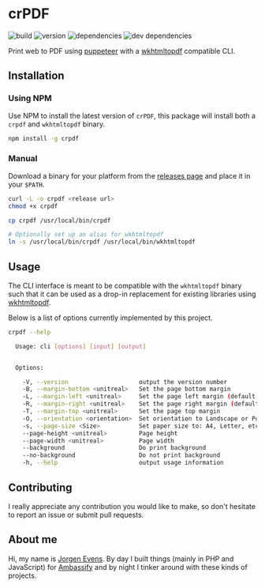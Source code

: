 # crPDF

![build](https://img.shields.io/circleci/project/github/JorgenEvens/crPDF.svg)
![version](https://img.shields.io/npm/v/crpdf.svg)
![dependencies](https://img.shields.io/david/JorgenEvens/crPDF.svg)
![dev dependencies](https://img.shields.io/david/dev/JorgenEvens/crPDF.svg)

Print web to PDF using [puppeteer](https://github.com/GoogleChrome/puppeteer) with a [wkhtmltopdf](https://wkhtmltopdf.org/) compatible CLI.

## Installation

### Using NPM

Use NPM to install the latest version of `crPDF`, this package will install both a `crpdf` and `wkhtmltopdf` binary.

```sh
npm install -g crpdf
```

### Manual

Download a binary for your platform from the [releases page](https://github.com/JorgenEvens/crPDF/releases) and place it in your `$PATH`.

```sh
curl -L -o crpdf <release url>
chmod +x crpdf

cp crpdf /usr/local/bin/crpdf

# Optionally set up an alias for wkhtmltopdf
ln -s /usr/local/bin/crpdf /usr/local/bin/wkhtmltopdf
```

## Usage

The CLI interface is meant to be compatible with the `wkhtmltopdf` binary such that it can be used as a drop-in replacement for existing libraries using [wkhtmltopdf](https://wkhtmltopdf.org/).

Below is a list of options currently implemented by this project.

```sh
crpdf --help

  Usage: cli [options] [input] [output]


  Options:

    -V, --version                    output the version number
    -B, --margin-bottom <unitreal>   Set the page bottom margin
    -L, --margin-left <unitreal>     Set the page left margin (default 10mm)
    -R, --margin-right <unitreal>    Set the page right margin (default 10mm)
    -T, --margin-top <unitreal>      Set the page top margin
    -O, --orientation <orientation>  Set orientation to Landscape or Portrait (default Portrait)
    -s, --page-size <Size>           Set paper size to: A4, Letter, etc. (default A4)
    --page-height <unitreal>         Page height
    --page-width <unitreal>          Page width
    --background                     Do print background
    --no-background                  Do not print background
    -h, --help                       output usage information

```

## Contributing

I really appreciate any contribution you would like to make, so don't hesitate to report an issue or submit pull requests.

## About me

Hi, my name is [Jorgen Evens](https://jorgen.evens.eu). By day I built things (mainly in PHP and JavaScript) for [Ambassify](https://ambassify.com) and by night I tinker around with these kinds of projects.